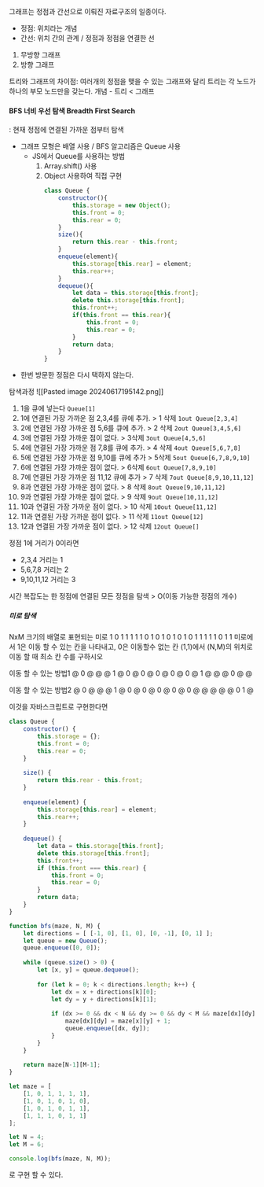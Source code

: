 그래프는 정점과 간선으로 이뤄진 자료구조의 일종이다. 
- 정점: 위치라는 개념
- 간선: 위치 간의 관계 / 정점과 정점을 연결한 선

1. 무방향 그래프
2. 방향 그래프 

트리와 그래프의 차이점: 여러개의 정점을 맺을 수 있는 그래프와 달리 트리는 각 노드가 하나의 부모 노드만을 갖는다. 
	개념 - 트리 < 그래프

#### BFS 너비 우선 탐색 Breadth First Search
: 현재 정점에 연결된 가까운 점부터 탐색
- 그래프 모형은 배열 사용 / BFS 알고리즘은 Queue 사용
	- JS에서 Queue를 사용하는 방법
		1. Array.shift() 사용
		2. Object 사용하여 직접 구현
			```js
			class Queue {
				constructor(){
					this.storage = new Object();
					this.front = 0;
					this.rear = 0;
				}
				size(){
					return this.rear - this.front;
				}
				enqueue(element){
					this.storage[this.rear] = element;
					this.rear++;
				}
				dequeue(){
					let data = this.storage[this.front];
					delete this.storage[this.front];
					this.front++;
					if(this.front == this.rear){
						this.front = 0;
						this.rear = 0;
					}
					return data;
				}
			}
			
			```
- 한번 방문한 정점은 다시 택하지 않는다.

탐색과정 ![[Pasted image 20240617195142.png]]
1.  1을 큐에 넣는다 `Queue[1]`
2. 1에 연결된 가장 가까운 점 2,3,4를 큐에 추가. > 1 삭제 `1out Queue[2,3,4]`
3. 2에 연결된 가장 가까운 점 5,6를 큐에 추가. > 2 삭제 `2out Queue[3,4,5,6]`
4. 3에 연결된 가장 가까운 점이 없다. > 3삭제 `3out Queue[4,5,6]`
5. 4에 연결된 가장 가까운 점 7,8를 큐에 추가. > 4 삭제 `4out Queue[5,6,7,8]`
6. 5에 연결된 가장 가까운 점 9,10를 큐에 추가 > 5삭제 `5out Queue[6,7,8,9,10]`
7. 6에 연결된 가장 가까운 점이 없다. > 6삭제 `6out Queue[7,8,9,10]`
8. 7에 연결된 가장 가까운 점 11,12 큐에 추가 > 7 삭제 `7out Queue[8,9,10,11,12]`
9. 8과 연결된 가장 가까운 점이 없다. > 8 삭제 `8out Queue[9,10,11,12]`
10. 9과 연결된 가장 가까운 점이 없다. > 9 삭제 `9out Queue[10,11,12]`
11. 10과 연결된 가장 가까운 점이 없다. > 10 삭제 `10out Queue[11,12]`
12. 11과 연결된 가장 가까운 점이 없다. > 11 삭제 `11out Queue[12]`
13. 12과 연결된 가장 가까운 점이 없다. > 12 삭제 `12out Queue[]`

 정점 1에 거리가 0이라면
 - 2,3,4 거리는 1
 - 5,6,7,8 거리는 2
 - 9,10,11,12 거리는 3

시간 복잡도는 한 정점에 연결된 모든 정점을 탐색 > O(이동 가능한 정점의 개수)

##### 미로 탐색
NxM 크기의 배열로 표현되는 미로
1 0 1 1 1 1
1 0 1 0 1 0
1 0 1 0 1 1
1 1 1 0 1 1
미로에서 1은 이동 할 수 있는 칸을 나타내고, 0은 이동할수 없는 칸
(1,1)에서 (N,M)의 위치로 이동 할 때 최소 칸 수를 구하시오

이동 할 수 있는 방법1
@ 0 @ @ @ 1
@ 0 @ 0 @ 0
@ 0 @ 0 @ 1
@ @ @ 0 @ @

이동 할 수 있는 방법2
@ 0 @ @ @ 1
@ 0 @ 0 @ 0
@ 0 @ 0 @ @
@ @ @ 0 1 @

이것을 자바스크립트로 구현한다면

```js
class Queue {
    constructor() {
        this.storage = {};
        this.front = 0;
        this.rear = 0;
    }
    
    size() {
        return this.rear - this.front;
    }
    
    enqueue(element) {
        this.storage[this.rear] = element;
        this.rear++;
    }
    
    dequeue() {
        let data = this.storage[this.front];
        delete this.storage[this.front];
        this.front++;
        if (this.front === this.rear) {
            this.front = 0;
            this.rear = 0;
        }
        return data;
    }
}

function bfs(maze, N, M) {
    let directions = [ [-1, 0], [1, 0], [0, -1], [0, 1] ];
    let queue = new Queue();
    queue.enqueue([0, 0]);
    
    while (queue.size() > 0) {
        let [x, y] = queue.dequeue();
        
        for (let k = 0; k < directions.length; k++) {
            let dx = x + directions[k][0];
            let dy = y + directions[k][1];
            
            if (dx >= 0 && dx < N && dy >= 0 && dy < M && maze[dx][dy] === 1) {
                maze[dx][dy] = maze[x][y] + 1;
                queue.enqueue([dx, dy]);
            }
        }
    }
    
    return maze[N-1][M-1];
}

let maze = [
    [1, 0, 1, 1, 1, 1],
    [1, 0, 1, 0, 1, 0],
    [1, 0, 1, 0, 1, 1],
    [1, 1, 1, 0, 1, 1]
];

let N = 4;
let M = 6;

console.log(bfs(maze, N, M)); 
```
로 구현 할 수 있다.
